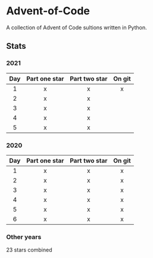 # Advent-of-Code

A collection of Advent of Code sultions written in Python.

## Stats

### 2021

|  Day  | Part one star | Part two star | On git |
| :---: | :-----------: | :-----------: | :----: |
|   1   |       x       |       x       |   x    |
|   2   |       x       |       x       |        |
|   3   |       x       |       x       |        |
|   4   |       x       |       x       |        |
|   5   |       x       |       x       |        |

### 2020

|  Day  | Part one star | Part two star | On git |
| :---: | :-----------: | :-----------: | :----: |
|   1   |       x       |       x       |   x    |
|   2   |       x       |       x       |   x    |
|   3   |       x       |       x       |   x    |
|   4   |       x       |       x       |   x    |
|   5   |       x       |       x       |   x    |
|   6   |       x       |       x       |   x    |

### Other years
23 stars combined
